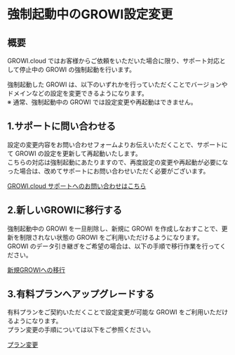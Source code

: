 # 強制起動中のGROWI設定変更
## 概要
GROWI.cloud ではお客様からご依頼をいただいた場合に限り、サポート対応として停止中の GROWI の強制起動を行います。

強制起動した GROWI は、以下のいずれかを行っていただくことでバージョンやドメインなどの設定を変更できるようになります。  
※ 通常、強制起動中の GROWI では設定変更や再起動はできません。

## 1.サポートに問い合わせる
設定の変更内容をお問い合わせフォームよりお伝えいただくことで、サポートにて GROWI の設定を更新して再起動いたします。  
こちらの対応は強制起動にあたりますので、再度設定の変更や再起動が必要になった場合は、改めてサポートにお問い合わせいただく必要がございます。

[GROWI.cloud サポートへのお問い合わせはこちら](https://growi.cloud/contact)

## 2.新しいGROWIに移行する
強制起動中の GROWI を一旦削除し、新規に GROWI を作成しなおすことで、更新を制限されない状態の GROWI をご利用いただけるようになります。  
GROWI のデータ引き継ぎをご希望の場合は、以下の手順で移行作業を行ってください。


[新規GROWIへの移行](/ja/cloud/createandmigrate.html)

## 3.有料プランへアップグレードする
有料プランをご契約いただくことで設定変更が可能な GROWI をご利用いただけるようになります。  
プラン変更の手順については以下をご参照ください。

[プラン変更](/ja/cloud/planchange.html)